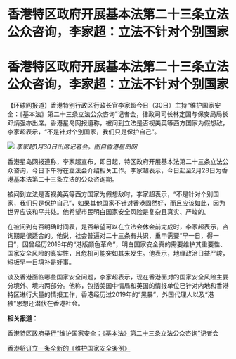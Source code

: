 # 香港特区政府开展基本法第二十三条立法公众咨询，李家超：立法不针对个别国家

# 香港特区政府开展基本法第二十三条立法公众咨询，李家超：立法不针对个别国家

【环球网报道】香港特别行政区行政长官李家超今日（30日）主持“维护国家安全：《基本法》第二十三条立法公众咨询”记者会，律政司司长林定国与保安局局长邓炳强亦出席。香港星岛网报道称，被问到立法是否视美英等西方国家为假想敌，李家超表示，“不是针对个别国家，我们只是保护自己”。

![](https://inews.gtimg.com/om_bt/Oc1LWA76Y5yDDvoLPk52hUFFrluRsEsckKKvm7hCS_LvkAA/1000)
_李家超1月30日出席记者会。图自香港星岛网_

香港星岛网报道称，李家超宣布，即日起，特区政府开展基本法第二十三条立法公众咨询，今日下午将在立法会介绍相关工作。李家超表示，今日起至2月28日为香港基本法第二十三条立法的公众咨询期。

被问到立法是否视美英等西方国家为假想敌时，李家超表示，“不是针对个别国家，我们只是保护自己”，如果其他国家不针对香港固然好，而且应该如此，因为世界应该和平共处。他希望市民明白国家安全风险是复杂且真实、严峻的。

在被问到有否明确时间表，是否希望可以在立法会休会前完成时，李家超表示，咨询期是很适合的。他说，社会普遍对二十三条有共识，重申需要“早一日，得一日”，因曾经历2019年的“港版颜色革命”，明白国家安全真的需要维护其重要性、国家安全风险的真实性，且危机可能突如其来发生。他表示，地缘政治日益严峻，短板早一日填补是好事。

谈及香港面临哪些国家安全问题，李家超表示，现在香港面对的国家安全风险主要分境外、境内两部分。他称，包括美国中情局和英国的情报单位已针对内地和香港特区进行大量的情报工作，香港经历过2019年的“黑暴”，外国代理人以及“港独”思想还潜伏在香港社会。

**相关报道：**

[香港特区政府举行“维护国家安全：《基本法》第二十三条立法公众咨询”记者会](https://news.qq.com/rain/a/20240130A02BVS00)

[香港将订立一条全新的《维护国家安全条例》 ](https://news.qq.com/rain/a/20240130A02A5100)

